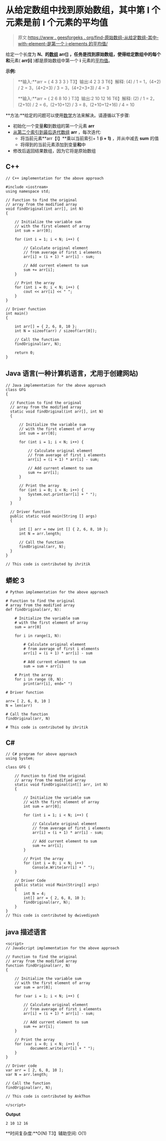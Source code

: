 # 从给定数组中找到原始数组，其中第 I 个元素是前 I 个元素的平均值

> 原文:[https://www . geesforgeks . org/find-原始数组-从给定数组-其中-with-element-是第一个 i-elements 的平均值/](https://www.geeksforgeeks.org/find-the-original-array-from-given-array-where-ith-element-is-the-average-of-first-i-elements/)

给定一个长度为 **N、**的[数组](https://www.geeksforgeeks.org/array-class-c/) **arr[]** ，任务是找到原始数组，使得给定数组中的每个**和**元素( **arr[i]** )都是原始数组中第一个 **i** 元素的[平均值](https://www.geeksforgeeks.org/calculate-the-average-variance-and-standard-deviation-in-r-programming/)。

**示例:**

> **输入:**arr = { 4 3 3 3 }
> T3】输出:4 2 3 3
> T6】解释: (4) / 1 = 1，(4+2) / 2 = 3，(4+2+3) / 3 = 3，(4+2+3+3) / 4 = 3
> 
> **输入:**arr = { 2 6 8 10 }
> T3】输出:2 10 12 16
> T6】解释: (2) / 1 = 2，(2+10) / 2 = 6，(2+10+12) / 3 = 8，(2+10+12+16) / 4 = 10

**方法:**给定的问题可以使用[数学](https://www.geeksforgeeks.org/mathematical-algorithms/)方法来解决。请遵循以下步骤:

*   初始化一个变量**和**到数组的第一个元素 **arr**
*   [从第二个索引到最后迭代数组](https://www.geeksforgeeks.org/iterating-arrays-java/) **arr** ，每次迭代:
    *   将当前元素**arr【I】**乘以当前索引+ 1 **(i + 1)** ，并从中减去 **sum** 的值
    *   将得到的当前元素添加到变量**和**中
*   修改后返回结果数组，因为它将是原始数组

## C++

```
// C++ implementation for the above approach

#include <iostream>
using namespace std;

// Function to find the original
// array from the modified array
void findOriginal(int arr[], int N)
{

    // Initialize the variable sum
    // with the first element of array
    int sum = arr[0];

    for (int i = 1; i < N; i++) {

        // Calculate original element
        // from average of first i elements
        arr[i] = (i + 1) * arr[i] - sum;

        // Add current element to sum
        sum += arr[i];
    }

    // Print the array
    for (int i = 0; i < N; i++) {
        cout << arr[i] << " ";
    }
}

// Driver function
int main()
{

    int arr[] = { 2, 6, 8, 10 };
    int N = sizeof(arr) / sizeof(arr[0]);

    // Call the function
    findOriginal(arr, N);

    return 0;
}
```

## Java 语言(一种计算机语言，尤用于创建网站)

```
// Java implementation for the above approach
class GFG
{

  // Function to find the original
  // array from the modified array
  static void findOriginal(int arr[], int N)
  {

      // Initialize the variable sum
      // with the first element of array
      int sum = arr[0];

      for (int i = 1; i < N; i++) {

          // Calculate original element
          // from average of first i elements
          arr[i] = (i + 1) * arr[i] - sum;

          // Add current element to sum
          sum += arr[i];
      }

      // Print the array
      for (int i = 0; i < N; i++) {
          System.out.print(arr[i] + " ");
      }
  }

  // Driver function
  public static void main(String [] args)
  {

      int [] arr = new int [] { 2, 6, 8, 10 };
      int N = arr.length;

      // Call the function
      findOriginal(arr, N);
  }   
}

// This code is contributed by ihritik
```

## 蟒蛇 3

```
# Python implementation for the above approach

# Function to find the original
# array from the modified array
def findOriginal(arr, N):

    # Initialize the variable sum
    # with the first element of array
    sum = arr[0]

    for i in range(1, N):

        # Calculate original element
        # from average of first i elements
        arr[i] = (i + 1) * arr[i] - sum

        # Add current element to sum
        sum = sum + arr[i]

    # Print the array
    for i in range (0, N):
        print(arr[i], end=" ")

# Driver function

arr= [ 2, 6, 8, 10 ]
N = len(arr)

# Call the function
findOriginal(arr, N)

# This code is contributed by ihritik
```

## C#

```
// C# program for above approach
using System;

class GFG {

    // Function to find the original
    // array from the modified array
    static void findOriginal(int[] arr, int N)
    {

        // Initialize the variable sum
        // with the first element of array
        int sum = arr[0];

        for (int i = 1; i < N; i++) {

            // Calculate original element
            // from average of first i elements
            arr[i] = (i + 1) * arr[i] - sum;

            // Add current element to sum
            sum += arr[i];
        }

        // Print the array
        for (int i = 0; i < N; i++)
            Console.Write(arr[i] + " ");
    }

    // Driver Code
    public static void Main(String[] args)
    {
        int N = 4;
        int[] arr = { 2, 6, 8, 10 };
        findOriginal(arr, N);
    }
}
// This code is contributed by dwivediyash
```

## java 描述语言

```
<script>
// JavaScript implementation for the above approach

// Function to find the original
// array from the modified array
function findOriginal(arr, N)
{

    // Initialize the variable sum
    // with the first element of array
    var sum = arr[0];

    for (var i = 1; i < N; i++) {

        // Calculate original element
        // from average of first i elements
        arr[i] = (i + 1) * arr[i] - sum;

        // Add current element to sum
        sum += arr[i];
    }

    // Print the array
    for (var i = 0; i < N; i++) {
           document.write(arr[i] + " ");
    }
}

// Driver code
var arr = [ 2, 6, 8, 10 ];
var N = arr.length;

// Call the function
findOriginal(arr, N);

// This code is contributed by AnkThon

</script>
```

**Output**

```
2 10 12 16 
```

**时间复杂度:**O(N)
T3】辅助空间: O(1)